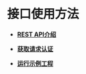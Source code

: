 # 接口使用方法<a name="zh-cn_topic_0034672273"></a>

-   **[REST API介绍](REST-API介绍.md)**  

-   **[获取请求认证](获取请求认证.md)**  

-   **[运行示例工程](运行示例工程.md)**  



